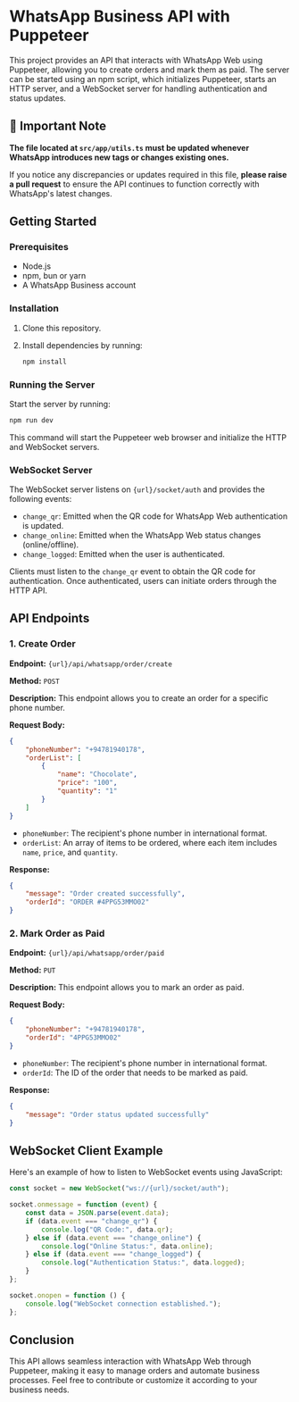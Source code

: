 # WhatsApp Business API with Puppeteer

This project provides an API that interacts with WhatsApp Web using Puppeteer, allowing you to create orders and mark them as paid. The server can be started using an npm script, which initializes Puppeteer, starts an HTTP server, and a WebSocket server for handling authentication and status updates.

## 🚨 Important Note

**The file located at `src/app/utils.ts` must be updated whenever WhatsApp introduces new tags or changes existing ones.**

If you notice any discrepancies or updates required in this file, **please raise a pull request** to ensure the API continues to function correctly with WhatsApp's latest changes.

## Getting Started

### Prerequisites

-   Node.js
-   npm, bun or yarn
-   A WhatsApp Business account

### Installation

1. Clone this repository.
2. Install dependencies by running:

    ```bash
    npm install
    ```

### Running the Server

Start the server by running:

```bash
npm run dev
```

This command will start the Puppeteer web browser and initialize the HTTP and WebSocket servers.

### WebSocket Server

The WebSocket server listens on `{url}/socket/auth` and provides the following events:

-   `change_qr`: Emitted when the QR code for WhatsApp Web authentication is updated.
-   `change_online`: Emitted when the WhatsApp Web status changes (online/offline).
-   `change_logged`: Emitted when the user is authenticated.

Clients must listen to the `change_qr` event to obtain the QR code for authentication. Once authenticated, users can initiate orders through the HTTP API.

## API Endpoints

### 1. Create Order

**Endpoint:** `{url}/api/whatsapp/order/create`

**Method:** `POST`

**Description:** This endpoint allows you to create an order for a specific phone number.

**Request Body:**

```json
{
    "phoneNumber": "+94781940178",
    "orderList": [
        {
            "name": "Chocolate",
            "price": "100",
            "quantity": "1"
        }
    ]
}
```

-   `phoneNumber`: The recipient's phone number in international format.
-   `orderList`: An array of items to be ordered, where each item includes `name`, `price`, and `quantity`.

**Response:**

```json
{
    "message": "Order created successfully",
    "orderId": "ORDER #4PPG53MMO02"
}
```

### 2. Mark Order as Paid

**Endpoint:** `{url}/api/whatsapp/order/paid`

**Method:** `PUT`

**Description:** This endpoint allows you to mark an order as paid.

**Request Body:**

```json
{
    "phoneNumber": "+94781940178",
    "orderId": "4PPG53MMO02"
}
```

-   `phoneNumber`: The recipient's phone number in international format.
-   `orderId`: The ID of the order that needs to be marked as paid.

**Response:**

```json
{
    "message": "Order status updated successfully"
}
```

## WebSocket Client Example

Here's an example of how to listen to WebSocket events using JavaScript:

```javascript
const socket = new WebSocket("ws://{url}/socket/auth");

socket.onmessage = function (event) {
    const data = JSON.parse(event.data);
    if (data.event === "change_qr") {
        console.log("QR Code:", data.qr);
    } else if (data.event === "change_online") {
        console.log("Online Status:", data.online);
    } else if (data.event === "change_logged") {
        console.log("Authentication Status:", data.logged);
    }
};

socket.onopen = function () {
    console.log("WebSocket connection established.");
};
```

## Conclusion

This API allows seamless interaction with WhatsApp Web through Puppeteer, making it easy to manage orders and automate business processes. Feel free to contribute or customize it according to your business needs.
